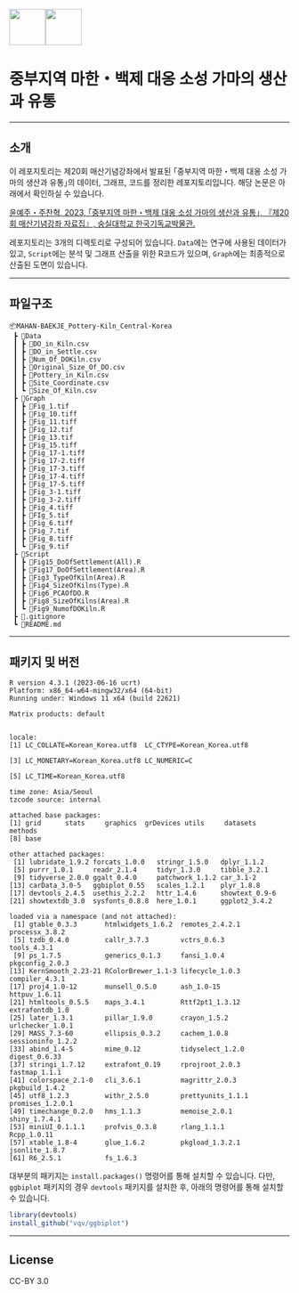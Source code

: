 <img src="https://user-images.githubusercontent.com/64909586/186408061-58a88e85-be08-47f2-b3b3-2c9e04a9dec6.png" height=65><img src="https://github.com/ChanToRe/RCDB/assets/64909586/d30fb665-14a7-4290-9ab3-7dba9345fe71" height=65>

# 중부지역 마한・백제 대옹 소성 가마의 생산과 유통

---

## 소개
이 레포지토리는 제20회 매산기념강좌에서 발표된 ｢중부지역 마한・백제 대옹 소성 가마의 생산과 유통｣의 데이터, 그래프, 코드를 정리한 레포지토리입니다. 해당 논문은 아래에서 확인하실 수 있습니다.

[윤예주・주찬혁, 2023, ｢중부지역 마한・백제 대옹 소성 가마의 생산과 유통｣, 『제20회 매산기념강좌 자료집』, 숭실대학교 한국기독교박물관.](https://museum.ssu.ac.kr/%ED%95%99%EC%88%A0%EB%8F%84%EC%84%9C%EB%B0%9C%EA%B0%84/%EB%A7%A4%EC%82%B0%EA%B8%B0%EB%85%90%EA%B0%95%EC%A2%8C%EC%9E%90%EB%A3%8C%EC%A7%91/#)

레포지토리는 3개의 디렉토리로 구성되어 있습니다. `Data`에는 연구에 사용된 데이터가 있고, `Script`에는 분석 및 그래프 산출을 위한 R코드가 있으며, `Graph`에는 최종적으로 산출된 도면이 있습니다.

---

## 파일구조

```
📦MAHAN-BAEKJE_Pottery-Kiln_Central-Korea
 ┣ 📂Data
 ┃ ┣ 📜DO_in_Kiln.csv
 ┃ ┣ 📜DO_in_Settle.csv
 ┃ ┣ 📜Num_Of_DOKiln.csv
 ┃ ┣ 📜Original_Size_Of_DO.csv
 ┃ ┣ 📜Pottery_in_Kiln.csv
 ┃ ┣ 📜Site_Coordinate.csv
 ┃ ┗ 📜Size_Of_Kiln.csv
 ┣ 📂Graph
 ┃ ┣ 📜Fig_1.tif
 ┃ ┣ 📜Fig_10.tiff
 ┃ ┣ 📜Fig_11.tiff
 ┃ ┣ 📜Fig_12.tif
 ┃ ┣ 📜Fig_13.tif
 ┃ ┣ 📜Fig_15.tiff
 ┃ ┣ 📜Fig_17-1.tiff
 ┃ ┣ 📜Fig_17-2.tiff
 ┃ ┣ 📜Fig_17-3.tiff
 ┃ ┣ 📜Fig_17-4.tiff
 ┃ ┣ 📜Fig_17-5.tiff
 ┃ ┣ 📜Fig_3-1.tiff
 ┃ ┣ 📜Fig_3-2.tiff
 ┃ ┣ 📜Fig_4.tiff
 ┃ ┣ 📜FIg_5.tif
 ┃ ┣ 📜Fig_6.tiff
 ┃ ┣ 📜Fig_7.tif
 ┃ ┣ 📜Fig_8.tiff
 ┃ ┗ 📜Fig_9.tif
 ┣ 📂Script
 ┃ ┣ 📜Fig15_DoOfSettlement(All).R
 ┃ ┣ 📜Fig17_DoOfSettlement(Area).R
 ┃ ┣ 📜Fig3_TypeOfKiln(Area).R
 ┃ ┣ 📜Fig4_SizeOfKilns(Type).R
 ┃ ┣ 📜Fig6_PCAOfDO.R
 ┃ ┣ 📜Fig8_SizeOfKilns(Area).R
 ┃ ┗ 📜Fig9_NumofDOKiln.R
 ┣ 📜.gitignore
 ┗ 📜README.md
 ```

---

## 패키지 및 버전

```
R version 4.3.1 (2023-06-16 ucrt)
Platform: x86_64-w64-mingw32/x64 (64-bit)
Running under: Windows 11 x64 (build 22621)

Matrix products: default


locale:
[1] LC_COLLATE=Korean_Korea.utf8  LC_CTYPE=Korean_Korea.utf8 

[3] LC_MONETARY=Korean_Korea.utf8 LC_NUMERIC=C               

[5] LC_TIME=Korean_Korea.utf8

time zone: Asia/Seoul
tzcode source: internal

attached base packages:
[1] grid      stats     graphics  grDevices utils     datasets  methods
[8] base

other attached packages:
 [1] lubridate_1.9.2 forcats_1.0.0   stringr_1.5.0   dplyr_1.1.2
 [5] purrr_1.0.1     readr_2.1.4     tidyr_1.3.0     tibble_3.2.1
 [9] tidyverse_2.0.0 ggalt_0.4.0     patchwork_1.1.2 car_3.1-2
[13] carData_3.0-5   ggbiplot_0.55   scales_1.2.1    plyr_1.8.8
[17] devtools_2.4.5  usethis_2.2.2   httr_1.4.6      showtext_0.9-6
[21] showtextdb_3.0  sysfonts_0.8.8  here_1.0.1      ggplot2_3.4.2

loaded via a namespace (and not attached):
 [1] gtable_0.3.3       htmlwidgets_1.6.2  remotes_2.4.2.1    processx_3.8.2
 [5] tzdb_0.4.0         callr_3.7.3        vctrs_0.6.3        tools_4.3.1
 [9] ps_1.7.5           generics_0.1.3     fansi_1.0.4        pkgconfig_2.0.3
[13] KernSmooth_2.23-21 RColorBrewer_1.1-3 lifecycle_1.0.3    compiler_4.3.1
[17] proj4_1.0-12       munsell_0.5.0      ash_1.0-15         httpuv_1.6.11
[21] htmltools_0.5.5    maps_3.4.1         Rttf2pt1_1.3.12    extrafontdb_1.0
[25] later_1.3.1        pillar_1.9.0       crayon_1.5.2       urlchecker_1.0.1
[29] MASS_7.3-60        ellipsis_0.3.2     cachem_1.0.8       sessioninfo_1.2.2
[33] abind_1.4-5        mime_0.12          tidyselect_1.2.0   digest_0.6.33
[37] stringi_1.7.12     extrafont_0.19     rprojroot_2.0.3    fastmap_1.1.1
[41] colorspace_2.1-0   cli_3.6.1          magrittr_2.0.3     pkgbuild_1.4.2
[45] utf8_1.2.3         withr_2.5.0        prettyunits_1.1.1  promises_1.2.0.1
[49] timechange_0.2.0   hms_1.1.3          memoise_2.0.1      shiny_1.7.4.1
[53] miniUI_0.1.1.1     profvis_0.3.8      rlang_1.1.1        Rcpp_1.0.11
[57] xtable_1.8-4       glue_1.6.2         pkgload_1.3.2.1    jsonlite_1.8.7
[61] R6_2.5.1           fs_1.6.3
```

대부분의 패키지는 `install.packages()` 명령어를 통해 설치할 수 있습니다. 다만, `ggbiplot` 패키지의 경우 `devtools` 패키지를 설치한 후, 아래의 명령어를 통해 설치할 수 있습니다.

```R
library(devtools)
install_github("vqv/ggbiplot")
```

---

## License

CC-BY 3.0